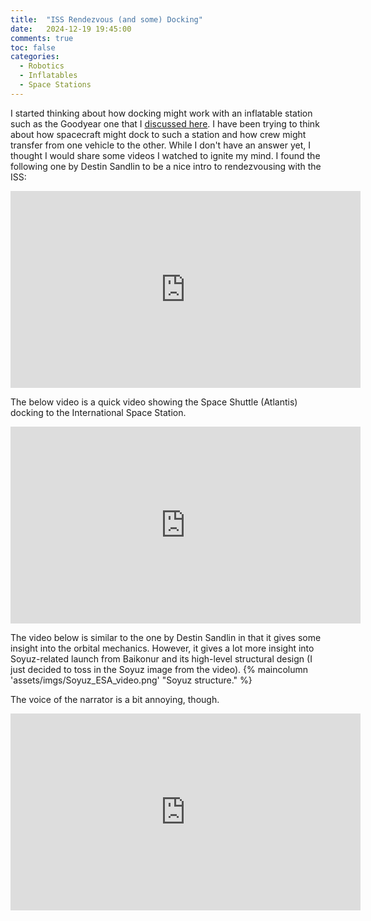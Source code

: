 ```yaml
---
title:  "ISS Rendezvous (and some) Docking"
date:   2024-12-19 19:45:00
comments: true
toc: false
categories:
  - Robotics
  - Inflatables
  - Space Stations
---
```


I started thinking about how docking might work with an inflatable station such as the Goodyear one that I
[discussed here](https://www.angadhn.com/large%20space%20stations/space%20exploration/space-inflatables-1/).
I have been trying to think about how spacecraft might dock to such a station and how crew might transfer
from one vehicle to the other. While I don't have an answer yet, I thought I would share some videos I watched
to ignite my mind. I found the following one by Destin Sandlin to be a nice intro to rendezvousing with the ISS:
<iframe width="560" height="315" src="https://www.youtube.com/embed/qFjw6Lc6J2g?si=4RVvEag2Bv0TmV8u" title="YouTube video player" frameborder="0" allow="accelerometer; autoplay; clipboard-write; encrypted-media; gyroscope; picture-in-picture; web-share" referrerpolicy="strict-origin-when-cross-origin" allowfullscreen></iframe>

The below video is a quick video showing the Space Shuttle (Atlantis) docking to the International Space Station.

<iframe width="560" height="315" src="https://www.youtube.com/embed/LS__eHT3NWE?si=lIsz3_S7lzl3w0aX" title="YouTube video player" frameborder="0" allow="accelerometer; autoplay; clipboard-write; encrypted-media; gyroscope; picture-in-picture; web-share" referrerpolicy="strict-origin-when-cross-origin" allowfullscreen></iframe>

The video below is similar to the one by Destin Sandlin in that it gives some insight into the orbital mechanics.
However, it gives a lot more insight into Soyuz-related launch from Baikonur and
its high-level structural design (I just decided to toss in the Soyuz image from the video).
{% maincolumn 'assets/imgs/Soyuz_ESA_video.png' "Soyuz structure." %}

The voice of the narrator is a bit annoying, though.
<iframe width="560" height="315" src="https://www.youtube.com/embed/M2_NeFbFcSw?si=jzhO14998N7ODhnE" title="YouTube video player" frameborder="0" allow="accelerometer; autoplay; clipboard-write; encrypted-media; gyroscope; picture-in-picture; web-share" referrerpolicy="strict-origin-when-cross-origin" allowfullscreen></iframe>